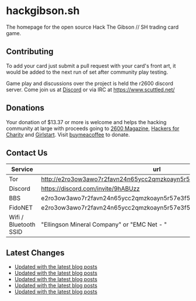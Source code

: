 # hackgibson.sh
The homepage for the open source Hack The Gibson // SH trading card game.


## Contributing

To add your card just submit a pull request with your card's front art, it would be added to the next run of set after community play testing.

Game play and discussions over the project is held the r2600 discord server. Come join us at [Discord](https://discord.com/invite/9hABUzz) or via IRC at https://www.scuttled.net/


## Donations

Your donation of $13.37 or more is welcome and helps the hacking community at large with proceeds going to [2600 Magazine](https://2600.com/), [Hackers for Charity](https://hackersforcharity.org) and [Girlstart](https://girlstart.org).  Visit [buymeacoffee](https://www.buymeacoffee.com/hackgibson.sh) to donate.


## Contact Us

Service | url
-|-
Tor | http://e2ro3ow3awo7r2favn24n65ycc2qmzkoayn5r57e3f56nvjwdcgg32ad.onion
Discord | https://discord.com/invite/9hABUzz
BBS | e2ro3ow3awo7r2favn24n65ycc2qmzkoayn5r57e3f56nvjwdcgg32ad.onion:23
FidoNET | e2ro3ow3awo7r2favn24n65ycc2qmzkoayn5r57e3f56nvjwdcgg32ad.onion:24554
Wifi / Bluetooth SSID | "Ellingson Mineral Company" or "EMC Net - <fidonet address>"

## Latest Changes
<!-- BLOG-POST-LIST:START -->
- [Updated with the latest blog posts](https://github.com/DFW2600/hackgibson.sh/commit/b16ba6dc432f67351e578adb5347aca2593c91c8)
- [Updated with the latest blog posts](https://github.com/DFW2600/hackgibson.sh/commit/54a0fee36eb60a51d4b1fa659eb3eeb05d69ce6c)
- [Updated with the latest blog posts](https://github.com/DFW2600/hackgibson.sh/commit/9eafe09ba70e179fbc65f3631f5c52e417ba202a)
- [Updated with the latest blog posts](https://github.com/DFW2600/hackgibson.sh/commit/fa6a5f02026e589e5aff2ea56aae99bdd249ddb3)
- [Updated with the latest blog posts](https://github.com/DFW2600/hackgibson.sh/commit/176e14665df61f6cab0cb5155aa7828f541141b9)
<!-- BLOG-POST-LIST:END -->
